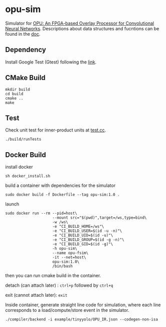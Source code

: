 # opu-sim

Simulator for [OPU: An FPGA-based Overlay Processor for Convolutional Neural Networks](http://eda.ee.ucla.edu/pub/J93.pdf). 
Descriptions about data structures and fucntions can be found in the [doc](https://github.com/OPU-Lab/opu-sim/blob/master/README_Summary.md).

## Dependency

Install Google Test (Gtest) following the [link](https://www.eriksmistad.no/getting-started-with-google-test-on-ubuntu/).

## CMake Build
```
mkdir build
cd build
cmake ..
make
```

## Test

Check unit test for inner-product units at [test.cc](https://github.com/OPU-Lab/opu-sim/blob/master/src/tests.cc).
```
./build/runTests
```

## Docker Build
install docker
```
sh docker_install.sh
```
build a container with dependencies for the simulator
```
sudo docker build -f Dockerfile --tag opu-sim:1.0 .
```
launch
```
sudo docker run --rm --pid=host\
                     --mount src="$(pwd)",target=/ws,type=bind\
                     -w /ws\
                     -e "CI_BUILD_HOME=/ws"\
                     -e "CI_BUILD_USER=$(id -u -n)"\
                     -e "CI_BUILD_UID=$(id -u)"\
                     -e "CI_BUILD_GROUP=$(id -g -n)"\
                     -e "CI_BUILD_GID=$(id -g)"\
                     -h opu-sim\
                     --name opu-fsim\
                     -it --net=host\
                     opu-sim:1.0\
                     /bin/bash
```
then you can run cmake build in the container.

detach (can attach later) : ``ctrl+p`` followed by ``ctrl+q``

exit (cannot attach later): ``exit``

Inside container, generate straight line code for simulation, where each line corresponds to a load/compute/store event in the simulator.
```
./compiler/backend -i example/tinyyolo/OPU_IR.json --codegen-non-isa
```

